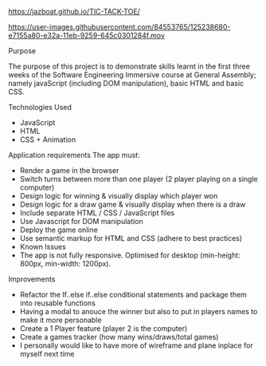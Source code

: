 https://jazboat.github.io/TIC-TACK-TOE/

https://user-images.githubusercontent.com/84553765/125238680-e7155a80-e32a-11eb-9259-645c0301284f.mov


Purpose

The purpose of this project is to demonstrate skills learnt in the first three weeks of the Software Engineering Immersive course at General Assembly; namely javaScript (including DOM manipulation), basic HTML and basic CSS.

Technologies Used
 - JavaScript
 - HTML
 - CSS + Animation


Application requirements
The app must:

 - Render a game in the browser
 - Switch turns between more than one player (2 player playing on a single computer)
 - Design logic for winning & visually display which player won
 - Design logic for a draw game & visually display when there is a draw
 - Include separate HTML / CSS / JavaScript files
 - Use Javascript for DOM manipulation
 - Deploy the game online
 - Use semantic markup for HTML and CSS (adhere to best practices)
 - Known Issues
 - The app is not fully responsive. Optimised for desktop (min-height: 800px, min-width: 1200px).
 
Improvements

 - Refactor the If..else if..else conditional statements and package them into reusable functions
 - Having a modal to anouce the winner but also to put in players names to make it more personable 
 - Create a 1 Player feature (player 2 is the computer)
 - Create a games tracker (how many wins/draws/total games)
 - I personally would like to have more of wireframe and plane inplace for myself next time
